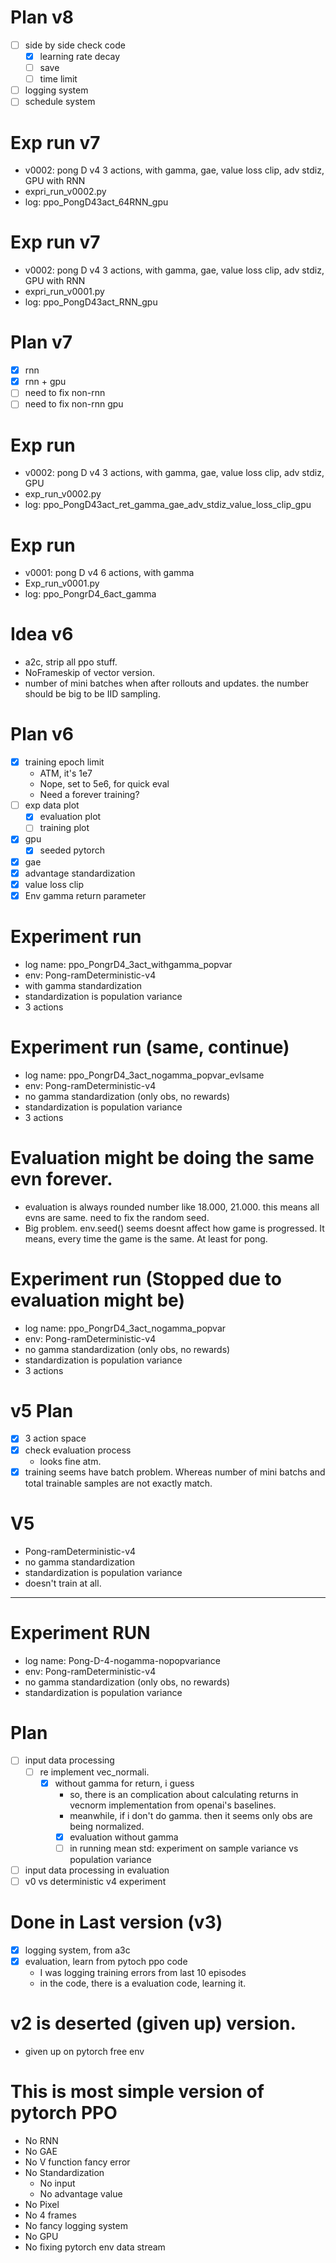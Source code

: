 # Plan v8
- [ ] side by side check code
    - [x] learning rate decay
    - [ ] save
    - [ ] time limit
- [ ] logging system
- [ ] schedule system

# Exp run v7
- v0002: pong D v4 3 actions, with gamma, gae, value loss clip, adv stdiz,
GPU with RNN
- expri_run_v0002.py
- log: ppo_PongD43act_64RNN_gpu

# Exp run v7
- v0002: pong D v4 3 actions, with gamma, gae, value loss clip, adv stdiz,
GPU with RNN
- expri_run_v0001.py
- log: ppo_PongD43act_RNN_gpu


# Plan v7
- [x] rnn
- [x] rnn + gpu
- [ ] need to fix non-rnn
- [ ] need to fix non-rnn gpu

# Exp run
- v0002: pong D v4 3 actions, with gamma, gae, value loss clip, adv stdiz,
GPU
- exp_run_v0002.py
- log: ppo_PongD43act_ret_gamma_gae_adv_stdiz_value_loss_clip_gpu

# Exp run
- v0001: pong D v4 6 actions, with gamma
- Exp_run_v0001.py
- log: ppo_PongrD4_6act_gamma

# Idea v6
- a2c, strip all ppo stuff.
- NoFrameskip of vector version.
- number of mini batches when after rollouts and updates.
the number should be big to be IID sampling.

# Plan v6
- [x] training epoch limit
    - ATM, it's 1e7
    - Nope, set to 5e6, for quick eval
    - Need a forever training?
- [ ] exp data plot
    - [x] evaluation plot
    - [ ] training plot
- [x] gpu
    - [x] seeded pytorch
- [x] gae
- [x] advantage standardization
- [x] value loss clip
- [x] Env gamma return parameter

# Experiment run 
- log name: ppo_PongrD4_3act_withgamma_popvar
- env: Pong-ramDeterministic-v4
- with gamma standardization
- standardization is population variance
- 3 actions

# Experiment run (same, continue)
- log name: ppo_PongrD4_3act_nogamma_popvar_evlsame
- env: Pong-ramDeterministic-v4
- no gamma standardization (only obs, no rewards)
- standardization is population variance
- 3 actions

# Evaluation might be doing the same evn forever.
- evaluation is always rounded number like 18.000, 21.000.
this means all evns are same. need to fix the random seed.
- Big problem. env.seed() seems doesnt affect how game is progressed.
It means, every time the game is the same. At least for pong.

# Experiment run (Stopped due to evaluation might be)
- log name: ppo_PongrD4_3act_nogamma_popvar
- env: Pong-ramDeterministic-v4
- no gamma standardization (only obs, no rewards)
- standardization is population variance
- 3 actions

# v5 Plan
- [x] 3 action space
- [x] check evaluation process
    - looks fine atm.
- [x] training seems have batch problem. Whereas number of
mini batchs and total trainable samples are not exactly match.

# V5
- Pong-ramDeterministic-v4
- no gamma standardization 
- standardization is population variance
- doesn't train at all.

----------------------------------
# Experiment RUN
- log name: Pong-D-4-nogamma-nopopvariance
- env: Pong-ramDeterministic-v4
- no gamma standardization (only obs, no rewards)
- standardization is population variance

# Plan
- [ ] input data processing
    - [ ] re implement vec_normali.
        - [x] without gamma for return, i guess
            - so, there is an complication about calculating returns in vecnorm
            implementation from openai's baselines.
            - meanwhile, if i don't do gamma. then it seems only obs are being normalized.
            - [x] evaluation without gamma
            - [ ] in running mean std: experiment on sample variance vs population variance
        
- [ ] input data processing in evaluation
- [ ] v0 vs deterministic v4 experiment

# Done in Last version (v3)
- [x] logging system, from a3c
- [x] evaluation, learn from pytoch ppo code
    - I was logging training errors from last 10 episodes
    - in the code, there is a evaluation code, learning it.    


# v2 is deserted (given up) version.
- given up on pytorch free env
# This is most simple version of pytorch PPO
- No RNN
- No GAE
- No V function fancy error
- No Standardization
    - No input
    - No advantage value
- No Pixel
- No 4 frames
- No fancy logging system
- No GPU
- No fixing pytorch env data stream